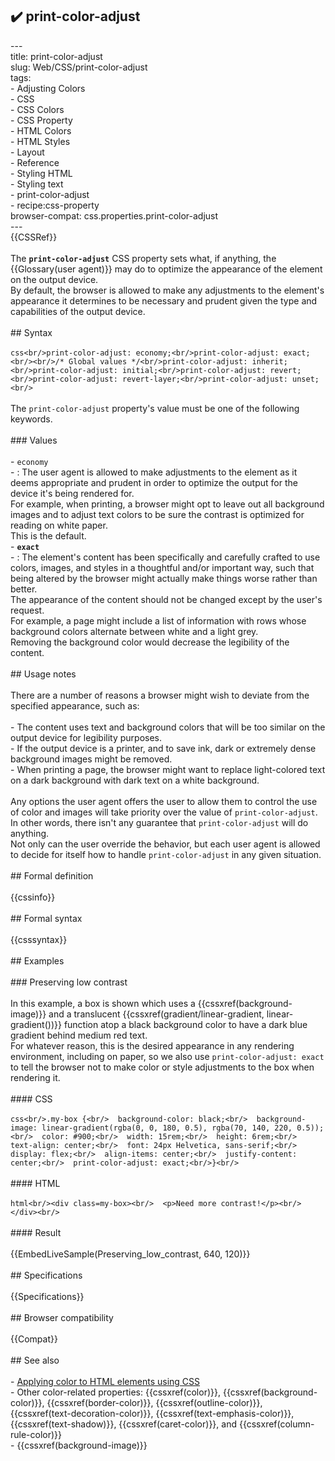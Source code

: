 ## ✔️ print-color-adjust 
 ---<br/>title: print-color-adjust<br/>slug: Web/CSS/print-color-adjust<br/>tags:<br/>  - Adjusting Colors<br/>  - CSS<br/>  - CSS Colors<br/>  - CSS Property<br/>  - HTML Colors<br/>  - HTML Styles<br/>  - Layout<br/>  - Reference<br/>  - Styling HTML<br/>  - Styling text<br/>  - print-color-adjust<br/>  - recipe:css-property<br/>browser-compat: css.properties.print-color-adjust<br/>---<br/>{{CSSRef}}<br/><br/>The **`print-color-adjust`** CSS property sets what, if anything, the {{Glossary(user agent)}} may do to optimize the appearance of the element on the output device.<br/>By default, the browser is allowed to make any adjustments to the element's appearance it determines to be necessary and prudent given the type and capabilities of the output device.<br/><br/>## Syntax<br/><br/>```css<br/>print-color-adjust: economy;<br/>print-color-adjust: exact;<br/><br/>/* Global values */<br/>print-color-adjust: inherit;<br/>print-color-adjust: initial;<br/>print-color-adjust: revert;<br/>print-color-adjust: revert-layer;<br/>print-color-adjust: unset;<br/>```<br/><br/>The `print-color-adjust` property's value must be one of the following keywords.<br/><br/>### Values<br/><br/>- `economy`<br/>  - : The user agent is allowed to make adjustments to the element as it deems appropriate and prudent in order to optimize the output for the device it's being rendered for.<br/>    For example, when printing, a browser might opt to leave out all background images and to adjust text colors to be sure the contrast is optimized for reading on white paper.<br/>    This is the default.<br/>- **`exact`**<br/>  - : The element's content has been specifically and carefully crafted to use colors, images, and styles in a thoughtful and/or important way, such that being altered by the browser might actually make things worse rather than better.<br/>    The appearance of the content should not be changed except by the user's request.<br/>    For example, a page might include a list of information with rows whose background colors alternate between white and a light grey.<br/>    Removing the background color would decrease the legibility of the content.<br/><br/>## Usage notes<br/><br/>There are a number of reasons a browser might wish to deviate from the specified appearance, such as:<br/><br/>- The content uses text and background colors that will be too similar on the output device for legibility purposes.<br/>- If the output device is a printer, and to save ink, dark or extremely dense background images might be removed.<br/>- When printing a page, the browser might want to replace light-colored text on a dark background with dark text on a white background.<br/><br/>Any options the user agent offers the user to allow them to control the use of color and images will take priority over the value of `print-color-adjust`.<br/>In other words, there isn't any guarantee that `print-color-adjust` will do anything.<br/>Not only can the user override the behavior, but each user agent is allowed to decide for itself how to handle `print-color-adjust` in any given situation.<br/><br/>## Formal definition<br/><br/>{{cssinfo}}<br/><br/>## Formal syntax<br/><br/>{{csssyntax}}<br/><br/>## Examples<br/><br/>### Preserving low contrast<br/><br/>In this example, a box is shown which uses a {{cssxref(background-image)}} and a translucent {{cssxref(gradient/linear-gradient, linear-gradient())}} function atop a black background color to have a dark blue gradient behind medium red text.<br/>For whatever reason, this is the desired appearance in any rendering environment, including on paper, so we also use `print-color-adjust: exact` to tell the browser not to make color or style adjustments to the box when rendering it.<br/><br/>#### CSS<br/><br/>```css<br/>.my-box {<br/>  background-color: black;<br/>  background-image: linear-gradient(rgba(0, 0, 180, 0.5), rgba(70, 140, 220, 0.5));<br/>  color: #900;<br/>  width: 15rem;<br/>  height: 6rem;<br/>  text-align: center;<br/>  font: 24px Helvetica, sans-serif;<br/>  display: flex;<br/>  align-items: center;<br/>  justify-content: center;<br/>  print-color-adjust: exact;<br/>}<br/>```<br/><br/>#### HTML<br/><br/>```html<br/><div class=my-box><br/>  <p>Need more contrast!</p><br/></div><br/>```<br/><br/>#### Result<br/><br/>{{EmbedLiveSample(Preserving_low_contrast, 640, 120)}}<br/><br/>## Specifications<br/><br/>{{Specifications}}<br/><br/>## Browser compatibility<br/><br/>{{Compat}}<br/><br/>## See also<br/><br/>- [Applying color to HTML elements using CSS](/en-US/docs/Web/HTML/Applying_color)<br/>- Other color-related properties: {{cssxref(color)}}, {{cssxref(background-color)}}, {{cssxref(border-color)}}, {{cssxref(outline-color)}}, {{cssxref(text-decoration-color)}}, {{cssxref(text-emphasis-color)}}, {{cssxref(text-shadow)}}, {{cssxref(caret-color)}}, and {{cssxref(column-rule-color)}}<br/>- {{cssxref(background-image)}}<br/>